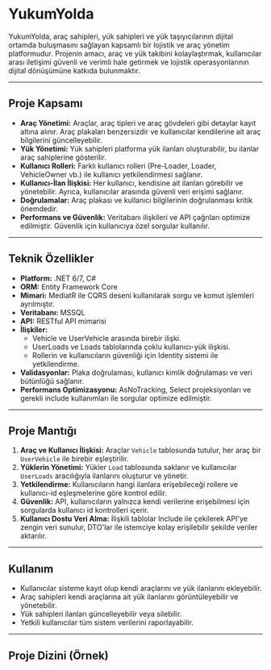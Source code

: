 # YukumYolda

YukumYolda, araç sahipleri, yük sahipleri ve yük taşıyıcılarının dijital ortamda buluşmasını sağlayan kapsamlı bir lojistik ve araç yönetim platformudur. Projenin amacı, araç ve yük takibini kolaylaştırmak, kullanıcılar arası iletişimi güvenli ve verimli hale getirmek ve lojistik operasyonlarının dijital dönüşümüne katkıda bulunmaktır.

---

## Proje Kapsamı

- **Araç Yönetimi:** Araçlar, araç tipleri ve araç gövdeleri gibi detaylar kayıt altına alınır. Araç plakaları benzersizdir ve kullanıcılar kendilerine ait araç bilgilerini güncelleyebilir.
- **Yük Yönetimi:** Yük sahipleri platforma yük ilanları oluşturabilir, bu ilanlar araç sahiplerine gösterilir.
- **Kullanıcı Rolleri:** Farklı kullanıcı rolleri (Pre-Loader, Loader, VehicleOwner vb.) ile kullanıcı yetkilendirmesi sağlanır.
- **Kullanıcı-İlan İlişkisi:** Her kullanıcı, kendisine ait ilanları görebilir ve yönetebilir. Ayrıca, kullanıcılar arasında güvenli veri erişimi sağlanır.
- **Doğrulamalar:** Araç plakası ve kullanıcı bilgilerinin doğrulanması kritik önemdedir.
- **Performans ve Güvenlik:** Veritabanı ilişkileri ve API çağrıları optimize edilmiştir. Güvenlik için kullanıcıya özel sorgular kullanılır.

---

## Teknik Özellikler

- **Platform:** .NET 6/7, C#
- **ORM:** Entity Framework Core
- **Mimari:** MediatR ile CQRS deseni kullanılarak sorgu ve komut işlemleri ayrılmıştır.
- **Veritabanı:** MSSQL
- **API:** RESTful API mimarisi
- **İlişkiler:**
  - Vehicle ve UserVehicle arasında birebir ilişki.
  - UserLoads ve Loads tablolarında çoklu kullanıcı-yük ilişkisi.
  - Rollerin ve kullanıcıların güvenliği için Identity sistemi ile yetkilendirme.
- **Validasyonlar:** Plaka doğrulaması, kullanıcı kimlik doğrulaması ve veri bütünlüğü sağlanır.
- **Performans Optimizasyonu:** AsNoTracking, Select projeksiyonları ve gerekli include kullanımları ile sorgular optimize edilmiştir.

---

## Proje Mantığı

1. **Araç ve Kullanıcı İlişkisi:** Araçlar `Vehicle` tablosunda tutulur, her araç bir `UserVehicle` ile birebir eşleştirilir.
2. **Yüklerin Yönetimi:** Yükler `Load` tablosunda saklanır ve kullanıcılar `UserLoads` aracılığıyla ilanlarını oluşturur ve yönetir.
3. **Yetkilendirme:** Kullanıcıların hangi ilanlara erişebileceği rollere ve kullanıcı-id eşleşmelerine göre kontrol edilir.
4. **Güvenlik:** API, kullanıcıların yalnızca kendi verilerine erişebilmesi için sorgularda kullanıcı id kontrolleri içerir.
5. **Kullanıcı Dostu Veri Alma:** İlişkili tablolar Include ile çekilerek API'ye zengin veri sunulur, DTO'lar ile istemciye kolay erişilebilir şekilde veriler aktarılır.

---

## Kullanım

- Kullanıcılar sisteme kayıt olup kendi araçlarını ve yük ilanlarını ekleyebilir.
- Araç sahipleri kendi araçlarına ait yük ilanlarını görüntüleyebilir ve yönetebilir.
- Yük sahipleri ilanları güncelleyebilir veya silebilir.
- Yetkili kullanıcılar tüm sistem verilerini raporlayabilir.

---

## Proje Dizini (Örnek)
